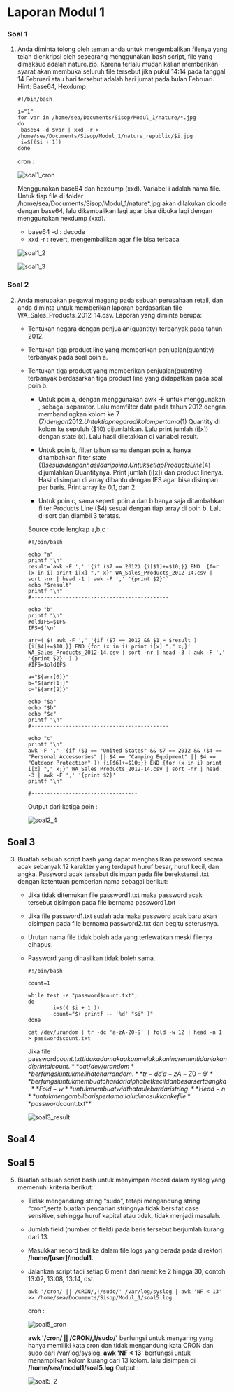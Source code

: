 # Laporan Modul 1

### Soal 1
1. Anda diminta tolong oleh teman anda untuk mengembalikan filenya yang telah dienkripsi oleh seseorang menggunakan bash script, file yang dimaksud adalah nature.zip. Karena terlalu mudah kalian memberikan syarat akan membuka seluruh file tersebut jika pukul 14:14 pada tanggal 14 Februari atau hari tersebut adalah hari jumat pada bulan Februari.
Hint: Base64, Hexdump

      ```shell
      #!/bin/bash

      i="1"
      for var in /home/sea/Documents/Sisop/Modul_1/nature/*.jpg
      do 
       base64 -d $var | xxd -r > /home/sea/Documents/Sisop/Modul_1/nature_republic/$i.jpg
       i=$(($i + 1))
      done

      ```

      cron :

      ![soal1_cron](/images/soal1_cron.png)

      Menggunakan base64 dan hexdump (xxd). Variabel i adalah nama file. Untuk tiap file di folder /home/sea/Documents/Sisop/Modul_1/nature*.jpg akan dilakukan dicode dengan base64, lalu dikembalikan lagi agar bisa dibuka lagi dengan menggunakan hexdump (xxd). 
      * base64 -d : decode
      * xxd -r : revert, mengembalikan agar file bisa terbaca
     
      ![soal1_2](/images/soal1_2.png)

      ![soal1_3](/images/soal1_3.png)

### Soal 2

2. Anda merupakan pegawai magang pada sebuah perusahaan retail, dan anda diminta untuk memberikan laporan berdasarkan file WA_Sales_Products_2012-14.csv.
Laporan yang diminta berupa:
   * Tentukan negara dengan penjualan(quantity) terbanyak pada tahun 2012.
   * Tentukan tiga product line yang memberikan penjualan(quantity)
terbanyak pada soal poin a.
   * Tentukan tiga product yang memberikan penjualan(quantity)
terbanyak berdasarkan tiga product line yang didapatkan pada soal
poin b.
   
      * Untuk poin a, dengan menggunakan awk -F untuk menggunakan , sebagai separator. Lalu memfilter data pada tahun 2012 dengan membandingkan kolom ke 7 ($7) dengan 2012. Untuk tiap negara di kolom pertama ($1) Quantity di kolom ke sepuluh ($10) dijumlahkan. Lalu print jumlah (i[x]) dengan state (x). Lalu hasil diletakkan di variabel result.

      * Untuk poin b, filter tahun sama dengan poin a, hanya ditambahkan filter state ($1) sesuai dengan hasil dari poin a. Untuk setiap Products Line ($4) dijumlahkan Quantitynya. Print jumlah (i[x]) dan product linenya. Hasil disimpan di array dibantu dengan IFS agar bisa disimpan per baris. Print array ke 0,1, dan 2.

      * Untuk poin c, sama seperti poin a dan b hanya saja ditambahkan filter Products Line ($4) sesuai dengan tiap array di poin b. Lalu di sort dan diambil 3 teratas.

      Source code lengkap a,b,c :
      
      ```shell
      #!/bin/bash

      echo "a"
      printf "\n"
      result=`awk -F ',' '{if ($7 == 2012) {i[$1]+=$10;}} END  {for (x in i) print i[x] "," x}' WA_Sales_Products_2012-14.csv | sort -nr | head -1 | awk -F ',' '{print $2}'`
      echo "$result"
      printf "\n"
      #--------------------------------------------

      echo "b"
      printf "\n"
      #oldIFS=$IFS
      IFS=$'\n'

      arr=( $( awk -F ',' '{if ($7 == 2012 && $1 = $result ) {i[$4]+=$10;}} END {for (x in i) print i[x] "," x;}' WA_Sales_Products_2012-14.csv | sort -nr | head -3 | awk -F ',' '{print $2}' ) )
      #IFS=$oldIFS

      a="${arr[0]}"
      b="${arr[1]}"
      c="${arr[2]}"

      echo "$a"
      echo "$b"
      echo "$c"
      printf "\n"
      #--------------------------------------------

      echo "c"
      printf "\n"
      awk -F ',' '{if ($1 == "United States" && $7 == 2012 && ($4 == "Personal Accessories" || $4 == "Camping Equipment" || $4 == "Outdoor Protection" )) {i[$6]+=$10;}} END {for (x in i) print i[x] "," x;}' WA_Sales_Products_2012-14.csv | sort -nr | head -3 | awk -F ',' '{print $2}'
      printf "\n"

      #----------------------------------
      
      ```
      
      Output dari ketiga poin :
   
      ![soal2_4](/images/soal2_4.png)


## Soal 3

3. Buatlah sebuah script bash yang dapat menghasilkan password secara acak sebanyak 12 karakter yang terdapat huruf besar, huruf kecil, dan angka. Password acak tersebut disimpan pada file berekstensi .txt dengan ketentuan pemberian nama sebagai berikut:
   * Jika tidak ditemukan file password1.txt maka password acak tersebut disimpan pada file bernama password1.txt
   * Jika file password1.txt sudah ada maka password acak baru akan disimpan pada file bernama password2.txt dan begitu seterusnya.
   * Urutan nama file tidak boleh ada yang terlewatkan meski filenya dihapus.
   * Password yang dihasilkan tidak boleh sama.

      ```shell
      #!/bin/bash

      count=1

      while test -e "password$count.txt"; 
      do
              i=$(( $i + 1 ))
              count="$( printf -- '%d' "$i" )"
      done

      cat /dev/urandom | tr -dc 'a-zA-Z0-9' | fold -w 12 | head -n 1 > password$count.txt
      ```

      Jika file password$count.txt tidak ada maka akan melakukan increment i dan i akan di print di count. **cat /dev/urandom** berfungsi untuk melihat char random. **tr -dc 'a-zA-Z0-9'** berfungsi untuk membuat char dari alphabet kecil dan besar serta angka. **Fold -w** untuk membuat width atau lebar dari string. **Head -n** untuk mengambil baris pertama. lalu dimasukkan ke file **password$count.txt**
      
      ![soal3_result](/images/soal3_result.png)

## Soal 4

## Soal 5

5. Buatlah sebuah script bash untuk menyimpan record dalam syslog yang memenuhi kriteria berikut:
   * Tidak mengandung string “sudo”, tetapi mengandung string “cron”,serta buatlah pencarian stringnya tidak bersifat case sensitive, sehingga huruf kapital atau tidak, tidak menjadi masalah.
   * Jumlah field (number of field) pada baris tersebut berjumlah kurang dari 13.
   * Masukkan record tadi ke dalam file logs yang berada pada direktori **/home/[user]/modul1.**
   * Jalankan script tadi setiap 6 menit dari menit ke 2 hingga 30, contoh 13:02, 13:08, 13:14, dst.
   
       ```shell
       awk '/cron/ || /CRON/,!/sudo/' /var/log/syslog | awk 'NF < 13' >> /home/sea/Documents/Sisop/Modul_1/soal5.log
       ```

        cron :

        ![soal5_cron](/images/soal5_cron.png)

        **awk '/cron/ || /CRON/,!/sudo/'** berfungsi untuk menyaring yang hanya memiliki kata cron dan tidak mengandung kata CRON dan sudo dari /var/log/syslog. **awk 'NF < 13'** berfungsi untuk menampilkan kolom kurang dari 13 kolom. lalu disimpan di **/home/sea/modul1/soal5.log**
         Output :

        ![soal5_2](images/soal5_2.png)


